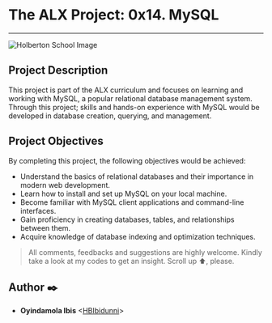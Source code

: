 # The ALX Project: 0x14. MySQL
-------------

![Holberton School Image](https://s3.amazonaws.com/intranet-projects-files/holbertonschool-sysadmin_devops/280/KkrkDHT.png)


## Project Description

This project is part of the ALX curriculum and focuses
on learning and working with MySQL, a popular relational database management system.
Through this project; skills and hands-on experience with MySQL
would be developed in database creation, querying, and management.


## Project Objectives

By completing this project, the following objectives would be achieved:

- Understand the basics of relational databases and their importance in modern web development.
- Learn how to install and set up MySQL on your local machine.
- Become familiar with MySQL client applications and command-line interfaces.
- Gain proficiency in creating databases, tables, and relationships between them.
- Acquire knowledge of database indexing and optimization techniques.


> All comments, feedbacks and suggestions are highly welcome. Kindly take a look at my
codes to get an insight. Scroll up :arrow_up:, please.

##  Author :black_nib:
*  __Oyindamola Ibis__ <[HBIbidunni](https://github.com/HBIbidunni)>
